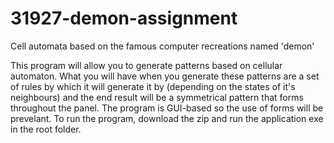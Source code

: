 # 31927-demon-assignment
Cell automata based on the famous computer recreations named 'demon'

This program will allow you to generate patterns based on cellular automaton. What you will have when you generate these patterns are a set of rules by
which it will generate it by (depending on the states of it's neighbours) and the end result will be a symmetrical pattern that forms throughout
the panel. The program is GUI-based so the use of forms will be prevelant. To run the program, download the zip and run the application exe in the root folder.
